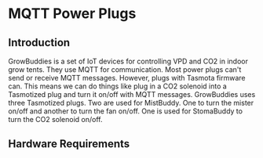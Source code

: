 # MQTT Power Plugs

## Introduction
GrowBuddies is a set of IoT devices for controlling VPD and CO2 in indoor grow tents. They use MQTT for communication. Most power plugs can't send or receive MQTT messages. However, plugs with Tasmota firmware can.  This means we can do things like plug in a CO2 solenoid into a Tasmotized plug and turn it on/off with MQTT messages.  GrowBuddies uses three Tasmotized plugs.  Two are used for MistBuddy.  One to turn the mister on/off and another to turn the fan on/off.  One is used for StomaBuddy to turn the CO2 solenoid on/off.

## Hardware Requirements
